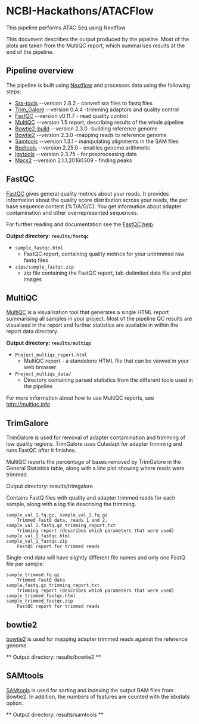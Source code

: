 # NCBI-Hackathons/ATACFlow
This pipeline performs ATAC Seq using Nextflow

This document describes the output produced by the pipeline. Most of the plots are taken from the MultiQC report, which summarises results at the end of the pipeline.

## Pipeline overview
The pipeline is built using [Nextflow](https://www.nextflow.io/)
and processes data using the following steps:

* [Sra-tools](#sra-tools) --version 2.8.2 - convert sra files to fastq files
* [Trim_Galore](#trim_galore) --version 0.4.4 -trimming adaptors and quality control
* [FastQC](#fastqc) --version v0.11.7 - read quality control
* [MultiQC](#multiqc) --version 1.5 report, describing results of the whole pipeline
* [Bowtie2-build](#bowtie2-build) --version 2.3.0 -building reference genome
* [Bowtie2](#bowtie2) --version 2.3.0 -mapping reads to reference genome
* [Samtools](#samtools) --version 1.3.1 - manipulating alignments in the SAM files
* [Bedtools](#bedtools) --version 2.25.0 - enables genome arithmetic
* [Igvtools](#igvtools) --version 2.3.75 - for preprocessing data
* [Macs2](#macs2) --version 2.1.1.20160309 - finding peaks

## FastQC
[FastQC](http://www.bioinformatics.babraham.ac.uk/projects/fastqc/) gives general quality metrics about your reads. It provides information about the quality score distribution across your reads, the per base sequence content (%T/A/G/C). You get information about adapter contamination and other overrepresented sequences.

For further reading and documentation see the [FastQC help](http://www.bioinformatics.babraham.ac.uk/projects/fastqc/Help/).

**Output directory: `results/fastqc`**

* `sample_fastqc.html`
  * FastQC report, containing quality metrics for your untrimmed raw fastq files
* `zips/sample_fastqc.zip`
  * zip file containing the FastQC report, tab-delimited data file and plot images

## MultiQC
[MultiQC](http://multiqc.info) is a visualisation tool that generates a single HTML report summarising all samples in your project. Most of the pipeline QC results are visualised in the report and further statistics are available in within the report data directory.

**Output directory: `results/multiqc`**

* `Project_multiqc_report.html`
  * MultiQC report - a standalone HTML file that can be viewed in your web browser
* `Project_multiqc_data/`
  * Directory containing parsed statistics from the different tools used in the pipeline

For more information about how to use MultiQC reports, see http://multiqc.info


## TrimGalore

TrimGalore is used for removal of adapter contamination and trimming of low quality regions. TrimGalore uses Cutadapt for adapter trimming and runs FastQC after it finishes.

MultiQC reports the percentage of bases removed by TrimGalore in the General Statistics table, along with a line plot showing where reads were trimmed.

Output directory: results/trimgalore

Contains FastQ files with quality and adapter trimmed reads for each sample, along with a log file describing the trimming.

    sample_val_1.fq.gz, sample_val_2.fq.gz
        Trimmed FastQ data, reads 1 and 2.
    sample_val_1.fastq.gz_trimming_report.txt
        Trimming report (describes which parameters that were used)
    sample_val_1_fastqc.html
    sample_val_1_fastqc.zip
        FastQC report for trimmed reads

Single-end data will have slightly different file names and only one FastQ file per sample:

    sample_trimmed.fq.gz
        Trimmed FastQ data
    sample.fastq.gz_trimming_report.txt
        Trimming report (describes which parameters that were used)
    sample_trimmed_fastqc.html
    sample_trimmed_fastqc.zip
        FastQC report for trimmed reads


## bowtie2
[bowtie2](http://bowtie-bio.sf.net/bowtie2) is used for mapping adapter trimmed reads against the reference genome.

** Output directory: results/bowtie2 **

## SAMtools

[SAMtools](https://github.com/samtools/samtools) is used for sorting and indexing the output BAM files from Bowtie2. In addition, the numbers of features are counted with the idxstats option.

** Output directory: results/samtools **

## 
